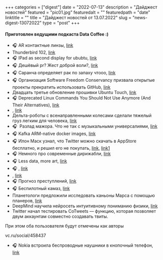 
+++
categories = ["digest"]
date = "2022-07-13"
description = "Дайджест новостей"
featured = "pic01.jpg"
featuredalt = ""
featuredpath = "date"
linktitle = ""
title = "Дайджест новостей от 13.07.2022"
slug = "news-digest-13072022"
type = "post"
+++

#### Приготовлен ведущими подкаста Data Coffee :)


- 🎧 AR контактные линзы, [link](https://t.me/qwerty_live/1290?single)
-  Thunderbird 102, [link](https://www.omgubuntu.co.uk/2022/06/thunderbird-102-is-out-and-it-looks-amazing)
- 🎧 IPad as second display for ububtu, [link](https://www.omgubuntu.co.uk/2022/06/use-ipad-as-second-monitor-ubuntu-22-04)
- 🎧 Дешёвый pr? Жест доброй воли?, [link](https://www.omgubuntu.co.uk/2022/06/microsoft-foss-fund-gnome-project)
- 🎧 Саранча определяет рак по запаху чтооо, [link](https://tjournal.ru/science/659809-uchenye-iz-mit-sarancha-mozhet-opredelyat-nalichie-u-cheloveka-raka-po-zapahu)
- 🎧 Организация Software Freedom Conservancy призвала открытые проекты прекратить использовать GitHub, [link](https://opennet.ru/57450/)
-  Двадцать третье обновление прошивки Ubuntu Touch, [link](https://opennet.ru/57427/)
- 🎧 Deprecated Linux Commands You Should Not Use Anymore (And Their Alternatives), [link](https://itsfoss.com/deprecated-linux-commands/)
-  , [link](https://dtf.ru/life/1258959-youtube-po-oshibke-sutki-pokazyval-detyam-horror-o-tom-kak-skelet-hodit-po-kladbishchu-v-poiske-lyubvi-i-umiraet-ot-depressii)
-  ​Дельта-роботы с всенаправленными колесами сделали тяжелый груз легким для человека, [link](https://nplus1.ru/news/2022/07/04/delta-robot)
- 🎧 ​ Разлад мажора. Что не так с музыкальными универсалиями, [link](https://nplus1.ru/material/2022/07/01/universal-music-quantifiers)
- 🎧 Kafka ARM-native docker images, [link](https://hub.docker.com/r/confluentinc/cp-kafka/tags)
- 🎧 Илон Маск узнал, что Twitter можно скачать в AppStore бесплатно, и решил его не покупать, [link](https://www.cnbc.com/2022/07/08/elon-musk-notifies-twitter-he-is-terminating-deal.html), [link1](https://t.me/addmeto/4969)
- 🎧 Немного про современные дирижабли, [link](https://www.hybridairvehicles.com/our-aircraft/airlander-10/experiential-travel/)
- 🎧 Less data, more art, [link](https://drewbanin.com)
- 🎧 , [link](https://habr.com/ru/company/ruvds/blog/675148/)
-  , [link](https://webbtelescope.pub/3IpXAFT)
- 🎧 Прогноз преступлений, [link](https://habr.com/ru/news/t/675268/)
- 🎧 Беспилотный камаз, [link](https://habr.com/ru/news/t/673600/)
-  ​Планетологи предложили исследовать каньоны Марса с помощью планеров, [link](https://nplus1.ru/news/2022/07/09/mars-plane)
-  ​DeepMind научила нейросеть интуитивному пониманию физики, [link](https://nplus1.ru/news/2022/07/11/plato)
-  Twitter начал тестировать CoTweets — функцию, которая позволяет двум аккаунтам совместно создавать твиты.

При этом оба пользователя будут отмечены как авторы

vc.ru/social/458437
- 🎧 ​Nokia встроила беспроводные наушники в кнопочный телефон, [link](https://nplus1.ru/news/2022/07/13/nokia)